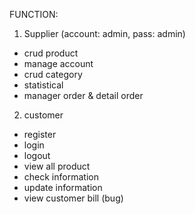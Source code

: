 ﻿FUNCTION:
1. Supplier (account: admin, pass: admin)
- crud product
- manage account
- crud category
- statistical
- manager order & detail order

2. customer
- register
- login 
- logout
- view all product
- check information
- update information
- view customer bill (bug)


